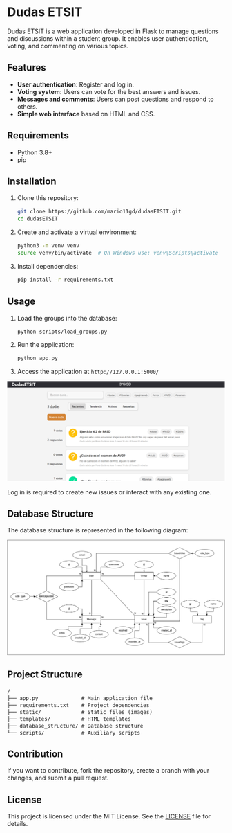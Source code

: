 # Dudas ETSIT

Dudas ETSIT is a web application developed in Flask to manage questions and discussions within a student group. It enables user authentication, voting, and commenting on various topics.

## Features
- **User authentication**: Register and log in.
- **Voting system**: Users can vote for the best answers and issues.
- **Messages and comments**: Users can post questions and respond to others.
- **Simple web interface** based on HTML and CSS.

## Requirements
- Python 3.8+
- pip

## Installation
1. Clone this repository:
   ```bash
   git clone https://github.com/mario11gd/dudasETSIT.git
   cd dudasETSIT
   ```
2. Create and activate a virtual environment:
   ```bash
   python3 -m venv venv
   source venv/bin/activate  # On Windows use: venv\Scripts\activate
   ```
3. Install dependencies:
   ```bash
   pip install -r requirements.txt
   ```

## Usage
1. Load the groups into the database:
   ```bash
   python scripts/load_groups.py
   ```
2. Run the application:
   ```bash
   python app.py
   ```
3. Access the application at `http://127.0.0.1:5000/`

![Main page](static/main_page.png)

Log in is required to create new issues or interact with any existing one.

## Database Structure
The database structure is represented in the following diagram:

![Database structure](database_structure/dudasETSIT.png)

## Project Structure
```
/
├── app.py              # Main application file
├── requirements.txt    # Project dependencies
├── static/             # Static files (images)
├── templates/          # HTML templates
├── database_structure/ # Database structure
└── scripts/            # Auxiliary scripts
```

## Contribution
If you want to contribute, fork the repository, create a branch with your changes, and submit a pull request.

## License
This project is licensed under the MIT License.
See the [LICENSE](LICENSE) file for details.